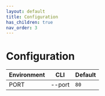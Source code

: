 ```yaml
---
layout: default
title: Configuration
has_children: true
nav_order: 3
---
```


# Configuration

| Environment                        | CLI                                | Default       |
|------------------------------------|------------------------------------|---------------|
| PORT                               | --port                             | `80`          |
